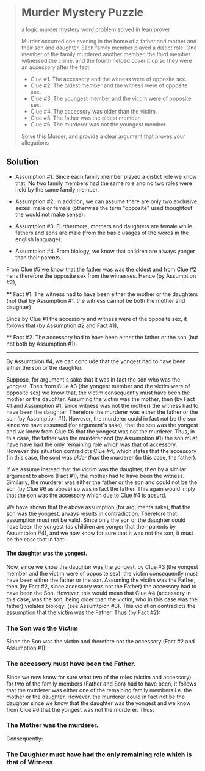 > # Murder Mystery Puzzle
> a logic murder mystery word problem solved in lean prover
> 
> Murder occurred one evening in the home of a father and mother and 
> their son and daughter. Each family member played a distict role. One member of the family murdered another member, 
> the third member witnessed the crime, and the fourth helped cover it up 
> so they were an accessory after the fact.
> 
> - Clue #1. The accessory and the witness were of opposite sex.
> - Clue #2. The oldest member and the witness were of opposite sex.
> - Clue #3. The youngest member and the victim were of opposite sex.
> - Clue #4. The accessory was older than the victim.
> - Clue #5. The father was the oldest member.
> - Clue #6. The murderer was not the youngest member.
> 
> Solve this Murder, and provide a clear argument that proves your allegations

## Solution

* Assumption #1. Since each family member played a distict role we know that: No two family members had the same role and no two roles were held by the same family member.

* Assumption #2. In addition, we can assume there are only two exclusive sexes: male or female (otherwise the term "opposite" used thoughtout the would not make sense).

* Assumtpion #3. Furthermore, mothers and daughters are female while fathers and sons are male (from the basic usages of the words in the english language).

* Assumtpion #4. From biology, we know that children are always yonger than their parents. 
  
From Clue #5 we know that the father was was the oldest and from Clue #2 he is therefore the opposite sex from the witnesses. Hence (by Assumption #2),

** Fact #1. The witness had to have been either the mother or the daughters (not that by Assumption #1, the witness cannot be both the mother and daughter)

Since by Clue #1 the accessory and witness were of the opposite sex, it follows that (by Assumption #2 and Fact #1),

** Fact #2. The accessory had to have been either the father or the son (but not both by Assumption #1).

---
  
By Assumtpion #4, we can conclude that the yongest had to have been either the son or the daughter. 

Suppose, for argument's sake that it was in fact the son who was the yongest. Then from Clue #3 (the yongest member and the victim were of opposite sex) we know that, the victim consequently must have been the mother or the daughter.
Assuming the victim was the mother, then (by Fact #1 and Assumption #1, since witness was not the mother) the witness had to have been the daughter. Therefore the murderer was either the father or the son (by Assumption #1). However, the murderer could in fact not be the son since we have assumed (for argument's sake), that the son was the yongest and we know from Clue #6 that the yongest was not the murderer. Thus, in this case, the father was the murderer and (by Assumption #1) the son must have have had the only remaining role  which was that of accessory. However this situation contradicts Clue #4; which states that the accessory (in this case, the son) was *older than* the murderer (in this case, the father).

If we assume instead that the victim was the daughter, then by a similar argument to above (Fact #1), the mother had to have been the witness. Similarly, the murderer was either the father or the son and could not be the son (by Clue #6 as above) so was in fact the father. This again would imply that the son was the accessory which due to Clue #4 is absurd.

We have shown that the above assumption (for arguments sake), that the son was the yongest, always results in contradiction. Therefore that assumption must not be valid. Since only the son or the daughter could have been the yongest (as children are yonger that their parents by Assumtpion #4), and we now know for sure that it was not the son, it must be the case that in fact: 

#### The daughter was the yongest.

Now, since we know the daughter was the yongest, by Clue #3 (the yongest member and the victim were of opposite sex), the victim consequently must have been either the father or the son. 
Assuming the victim was the Father, then (by Fact #2, since accessory was not the Father) the accessory had to have been the Son. However, this would mean that Clue #4 (accessory in this case, was the son, being older than the victim, who in this case was the father) violates biology! (see Assumtpion #3). This violation contradicts the assumption that the victim was the Father. Thus (by Fact #2):

### The Son was the Victim

Since the Son was the victim and therefore not the accessory (Fact #2 and Assumption #1):

### The accessory must have been the Father. 

Since we now know for sure what two of the roles (victim and accessory) for two of the family members (Father and Son) had to have been, it follows that the murderer was either one of the remaining family members i.e. the mother or the daughter. However, the murderer could in fact not be the daughter since we know that the daughter was the yongest and we know from Clue #6 that the yongest was not the murderer. Thus: 

### The Mother was the murderer.

Consequently: 

### The Daughter must have had the only remaining role which is that of Witness.



